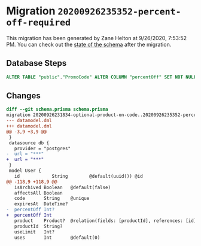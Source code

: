 # Migration `20200926235352-percent-off-required`

This migration has been generated by Zane Helton at 9/26/2020, 7:53:52 PM.
You can check out the [state of the schema](./schema.prisma) after the migration.

## Database Steps

```sql
ALTER TABLE "public"."PromoCode" ALTER COLUMN "percentOff" SET NOT NULL
```

## Changes

```diff
diff --git schema.prisma schema.prisma
migration 20200926231834-optional-product-on-code..20200926235352-percent-off-required
--- datamodel.dml
+++ datamodel.dml
@@ -3,9 +3,9 @@
 }
 datasource db {
   provider = "postgres"
-  url = "***"
+  url = "***"
 }
 model User {
   id            String        @default(uuid()) @id
@@ -118,9 +118,9 @@
   isArchived Boolean   @default(false)
   affectsAll Boolean
   code       String    @unique
   expiresAt  DateTime?
-  percentOff Int?
+  percentOff Int
   product    Product?  @relation(fields: [productId], references: [id])
   productId  String?
   useLimit   Int?
   uses       Int       @default(0)
```


